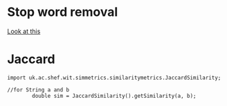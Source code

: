 # Stop word removal #

[Look at this](http://www.koders.com/java/fid04763A14AB2F6DCEE22818DDCE301ABBF804C571.aspx)

# Jaccard #

```
import uk.ac.shef.wit.simmetrics.similaritymetrics.JaccardSimilarity;

//for String a and b
        double sim = JaccardSimilarity().getSimilarity(a, b);
```